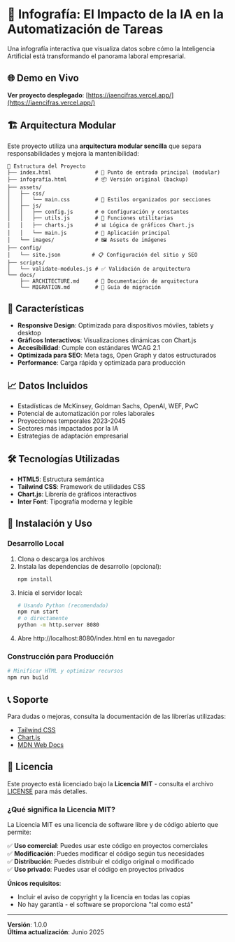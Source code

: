 # 🤖 Infografía: El Impacto de la IA en la Automatización de Tareas

Una infografía interactiva que visualiza datos sobre cómo la Inteligencia Artificial está transformando el panorama laboral empresarial.

## 🌐 Demo en Vivo

**Ver proyecto desplegado**: [https://iaencifras.vercel.app/](https://iaencifras.vercel.app/)

## 🏗️ Arquitectura Modular

Este proyecto utiliza una **arquitectura modular sencilla** que separa responsabilidades y mejora la mantenibilidad:

```
📁 Estructura del Proyecto
├── index.html              # 🎯 Punto de entrada principal (modular)
├── infografía.html         # 📦 Versión original (backup)
├── assets/
│   ├── css/
│   │   └── main.css        # 🎨 Estilos organizados por secciones
│   ├── js/
│   │   ├── config.js       # ⚙️ Configuración y constantes
│   │   ├── utils.js        # 🔧 Funciones utilitarias
│   │   ├── charts.js       # 📊 Lógica de gráficos Chart.js
│   │   └── main.js         # 🚀 Aplicación principal
│   └── images/             # 🖼️ Assets de imágenes
├── config/
│   └── site.json          # 📋 Configuración del sitio y SEO
├── scripts/
│   └── validate-modules.js # ✅ Validación de arquitectura
└── docs/
    ├── ARCHITECTURE.md     # 📖 Documentación de arquitectura
    └── MIGRATION.md        # 🔄 Guía de migración
```

## 🚀 Características

- **Responsive Design**: Optimizada para dispositivos móviles, tablets y desktop
- **Gráficos Interactivos**: Visualizaciones dinámicas con Chart.js
- **Accesibilidad**: Cumple con estándares WCAG 2.1
- **Optimizada para SEO**: Meta tags, Open Graph y datos estructurados
- **Performance**: Carga rápida y optimizada para producción

## 📈 Datos Incluidos

- Estadísticas de McKinsey, Goldman Sachs, OpenAI, WEF, PwC
- Potencial de automatización por roles laborales
- Proyecciones temporales 2023-2045
- Sectores más impactados por la IA
- Estrategias de adaptación empresarial

## 🛠️ Tecnologías Utilizadas

- **HTML5**: Estructura semántica
- **Tailwind CSS**: Framework de utilidades CSS
- **Chart.js**: Librería de gráficos interactivos
- **Inter Font**: Tipografía moderna y legible

## 🚀 Instalación y Uso

### Desarrollo Local

1. Clona o descarga los archivos
2. Instala las dependencias de desarrollo (opcional):
   ```bash
   npm install
   ```
3. Inicia el servidor local:
   ```bash
   # Usando Python (recomendado)
   npm run start
   # o directamente
   python -m http.server 8080
   ```
4. Abre http://localhost:8080/index.html en tu navegador

### Construcción para Producción

```bash
# Minificar HTML y optimizar recursos
npm run build
```

## 📞 Soporte

Para dudas o mejoras, consulta la documentación de las librerías utilizadas:
- [Tailwind CSS](https://tailwindcss.com/docs)
- [Chart.js](https://www.chartjs.org/docs/)
- [MDN Web Docs](https://developer.mozilla.org/)

## 📄 Licencia

Este proyecto está licenciado bajo la **Licencia MIT** - consulta el archivo [LICENSE](LICENSE) para más detalles.

### ¿Qué significa la Licencia MIT?

La Licencia MIT es una licencia de software libre y de código abierto que permite:

✅ **Uso comercial**: Puedes usar este código en proyectos comerciales  
✅ **Modificación**: Puedes modificar el código según tus necesidades  
✅ **Distribución**: Puedes distribuir el código original o modificado  
✅ **Uso privado**: Puedes usar el código en proyectos privados  

**Únicos requisitos**:
- Incluir el aviso de copyright y la licencia en todas las copias
- No hay garantía - el software se proporciona "tal como está"

---

**Versión**: 1.0.0  
**Última actualización**: Junio 2025
